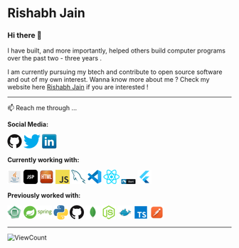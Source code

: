 # Rishabh Jain 

### Hi there 👋 

<!--
**jennyrishabh/jennyrishabh** is a ✨ _special_ ✨ repository because its `README.md` (this file) appears on your GitHub profile.

Here are some ideas to get you started:

- 🔭 I’m currently working on ...
- 🌱 I’m currently learning ...
- 👯 I’m looking to collaborate on ...
- 🤔 I’m looking for help with ...
- 💬 Ask me about ...
- 📫 How to reach me: ...
- 😄 Pronouns: ...
- ⚡ Fun fact: ...
-->
I have built, and more importantly, helped others build computer programs over the past two - three years .

I am currently pursuing my btech and contribute to open source software and out of my own interest. Wanna know more about me ? Check my website here  [Rishabh Jain](https://jennyrishabh.github.io/2021) if you are interested !

---


📫 Reach me through ...


**Social Media:**


[![GitHub](display_pic/github.png)](https://github.com/jennyrishabh)
[![Twitter](display_pic/twitter.png)](https://twitter.com/jennyrishabh)
[![LinkedIn](display_pic/linkedin.png)](https://www.linkedin.com/in/jennyrishabh/)

**Currently working with:**

<a href="https://docs.oracle.com/en/java/javase/11/docs/api/index.html" title="Java"><img src="display_pic/Java-icon-2.png" /></a>
<a href="https://docs.oracle.com/javaee/5/tutorial/doc/bnagy.html" title="JSP"><img src="display_pic/Jsp-icon.png" /></a>
<a href="https://html.com/" title="HTML"><img src="display_pic/html-icon-2.png" /></a>
<a href="https://en.wikipedia.org/wiki/JavaScript" title="JavaScript"><img src="display_pic/javascript.png" /></a>
<a href="https://www.mysql.com/" title="MySQL"><img src="display_pic/mysql.png" /></a>
<a href="https://code.visualstudio.com/" title="Visual Studio Code"><img src="display_pic/vscode.png" /></a>
<a href="https://reactjs.org/" title="React"><img src="display_pic/react.png" /></a>
<a href="https://dart.dev" title="Dart"><img src="display_pic/dart.png" /></a>
<a href="https://flutter.dev" title="Flutter"><img src="display_pic/flutter.png" /></a>

**Previously worked with:**


<a href="https://en.wikipedia.org/wiki/C_(programming_language)" title="C"><img src="display_pic/C-icon-2.png" /></a>
<a href="https://spring.io/" title="Spring"><img src="display_pic/Spring2.png" /></a>
<a href="https://www.python.org/" title="Python"><img src="display_pic/python.png" /></a>
<a href="https://github.com/" title="GitHub"><img src="display_pic/github.png" /></a>
<a href="https://www.mongodb.com/" title="mongo DB"><img src="display_pic/file_mongo.png" /></a>
<a href="https://nodejs.org/en/" title="nodeJS"><img src="display_pic/nodejs.png" /></a>
<a href="https://www.docker.com/" title="docker"><img src="display_pic/file_docker.png" /></a>
<a href="https://www.typescriptlang.org/" title="typescript"><img src="display_pic/file_typescript.png" /></a>
<a href="https://www.postman.com/" title="postman"><img src="display_pic/postman.png" /></a>



---

![ViewCount](https://komarev.com/ghpvc/?username=jennyrishabh&style=plastic)






